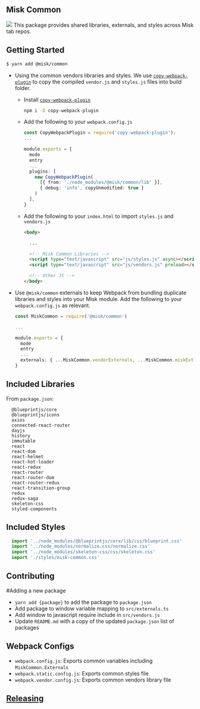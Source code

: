 Misk Common
---
![](https://raw.githubusercontent.com/square/misk/master/misk.png)
This package provides shared libraries, externals, and styles across Misk tab repos.

Getting Started
---
```bash
$ yarn add @misk/common
```

- Using the common vendors libraries and styles. We use [`copy-webpack-plugin`](https://github.com/webpack-contrib/copy-webpack-plugin) to copy the compiled `vendor.js` and `styles.js` files into build folder.
  - Install [`copy-webpack-plugin`](https://github.com/webpack-contrib/copy-webpack-plugin)
    
    ```bash
    npm i -D copy-webpack-plugin
    ```

  - Add the following to your `webpack.config.js`

    ```Typescript
    const CopyWebpackPlugin = require('copy-webpack-plugin');
    ...

    module.exports = {
      mode
      entry
      ...
      plugins: [
        new CopyWebpackPlugin(
          [{ from: './node_modules/@misk/common/lib' }], 
          { debug: 'info', copyUnmodified: true }
        )
      ],
    }
    ```
  
  - Add the following to your `index.html` to import `styles.js` and `vendors.js`

    ```HTML
    <body>

      ...

      <!-- Misk Common Libraries -->
      <script type="text/javascript" src="js/styles.js" async></script>
      <script type="text/javascript" src="js/vendors.js" preload></script>

      <!-- Other JS -->
    </body>
    ```

- Use `@misk/common` externals to keep Webpack from bundling duplicate libraries and styles into your Misk module. Add the following to your `webpack.config.js` as relevant.
  
  ```Typescript
  const MiskCommon = require('@misk/common')

  ...

  module.exports = {
    mode
    entry
    ...
    externals: { ...MiskCommon.vendorExternals, ...MiskCommon.miskExternals },
  }

  ```

Included Libraries
---
From `package.json`:

```
  @blueprintjs/core
  @blueprintjs/icons
  axios
  connected-react-router
  dayjs
  history
  immutable
  react
  react-dom
  react-helmet
  react-hot-loader
  react-redux
  react-router
  react-router-dom
  react-router-redux
  react-transition-group
  redux
  redux-saga
  skeleton-css
  styled-components
```

Included Styles
---
```Typescript
  import '../node_modules/@blueprintjs/core/lib/css/blueprint.css'
  import '../node_modules/normalize.css/normalize.css'
  import '../node_modules/skeleton-css/css/skeleton.css'
  import './styles/misk-common.css'
```

Contributing
---
#Adding a new package
- `yarn add {package}` to add the package to `package.json`
- Add package to window variable mapping to `src/externals.ts`
- Add window to javascript require include in `src/vendors.js`
- Update `README.md` with a copy of the updated `package.json` list of packages

Webpack Configs
---
- `webpack.config.js`: Exports common variables including `MiskCommon.Externals`
- `webpack.static.config.js`: Exports common styles file
- `webpack.vendor.config.js`: Exports common vendors library file

[Releasing](https://github.com/square/misk/blob/master/misk/web/%40misk/RELEASING.md)
---